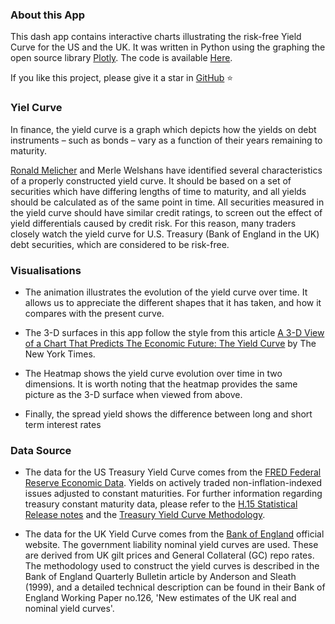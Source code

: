 ### About this App

This dash app contains interactive charts illustrating the risk-free Yield Curve 
for the US and the UK. It was written in Python using the graphing the
open source library [Plotly](https://plotly.com/python/). The code is available [Here](https://github.com/quantgirluk/Yield-Curves-Visual).

If you like this project, please give it a star in [GitHub](https://github.com/quantgirluk/Yield-Curves-Visual) ⭐️


### Yiel Curve

In finance, the yield curve is a graph which depicts how the yields on debt 
instruments – such as bonds – vary as a function of their years 
remaining to maturity. 

[Ronald Melicher](https://www.colorado.edu/business/leeds-directory/faculty/ronald-melicher) and 
Merle Welshans have identified several characteristics 
of a properly constructed yield curve. It should be based on a set of 
securities which have differing lengths of time to maturity, and all 
yields should be calculated as of the same point in time. All securities 
measured in the yield curve should have similar credit ratings, to screen 
out the effect of yield differentials caused by credit risk. For this reason, 
many traders closely watch the yield curve for U.S. Treasury (Bank of England in the UK) debt securities, 
which are considered to be risk-free. 


### Visualisations

- The animation illustrates the evolution of the yield curve over time. It allows us to appreciate the different
shapes that it has taken, and how it compares with the present curve.

- The 3-D surfaces in this app follow the style from this article [A 3-D View of a Chart That Predicts
The Economic Future: The Yield Curve](https://www.nytimes.com/interactive/2015/03/19/upshot/3d-yield-curve-economic-growth.html) 
by The New York Times. 

- The Heatmap shows the yield curve evolution over time in two dimensions. It is worth
noting that the heatmap provides the same picture as  the 3-D surface when viewed from above. 



- Finally, the spread yield shows the difference between long and short term interest rates

### Data Source

- The data for the US Treasury Yield Curve comes from the [FRED Federal Reserve Economic Data](https://fred.stlouisfed.org). 
Yields on actively traded non-inflation-indexed issues adjusted to constant maturities. 
For further information regarding treasury constant maturity data, please refer to 
the [H.15 Statistical Release notes](https://www.federalreserve.gov/releases/h15/default.htm) and 
the [Treasury Yield Curve Methodology](https://home.treasury.gov/policy-issues/financing-the-government/interest-rate-statistics/treasury-yield-curve-methodology).

- The data for the UK Yield Curve comes from the [Bank of England](https://www.bankofengland.co.uk/statistics/yield-curves/terminology-and-concepts#:~:text=The%20nominal%20OIS%20yield%20curves,are%20available%20at%20monthly%20intervals.) 
official website. The government liability nominal yield curves are used.  These are derived from UK gilt prices and 
General Collateral (GC) repo rates. The methodology used to construct the yield curves is described in the 
Bank of England Quarterly Bulletin article by Anderson and Sleath (1999), and a detailed technical description can be 
found in their Bank of England Working Paper no.126, 'New estimates of the UK real and nominal yield curves'. 